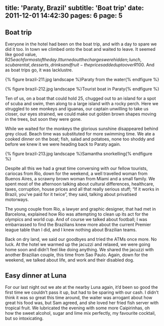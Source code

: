 title: 'Paraty, Brazil'
subtitle: 'Boat trip'
date: 2011-12-01 14:42:30
pages: 6
page: 5
---

## Boat trip

Everyone in the hotel had been on the boat trip, and with a day to spare we did it too. In town we climbed onto the boat and waited to leave. It seemed like good value, R$25 each for most of the day. It turned out the charges were hidden; lunch, scuba rental, desserts, drinks and fruit - the prices added up to over R$100. And as boat trips go, it was lacklustre.

{% figure brazil-211.jpg landscape %}Paraty from the water{% endfigure %}

{% figure brazil-212.jpg landscape %}Tourist boat in Paraty{% endfigure %}

Ten of us, on a boat that could hold 25, chugged out to an island for a spot of scuba and swim, then along to a large island with a rocky perch. Here we struggled to see monkeys and iguanas, our captain unwilling to take us closer, our eyes strained, we could make out golden brown shapes moving in the trees, but soon they were gone.

While we waited for the monkeys the glorious sunshine disappeared behind grey cloud. Beach time was substituted for more swimming time. We ate a cooked dinner on the boat; fish, salad and potatoes, none too shoddy and before we knew it we were heading back to Paraty again.

{% figure brazil-213.jpg landscape %}Samantha snorkelling{% endfigure %}

Despite all this we had a great time conversing with our fellow tourists, cariocas from Rio, down for the weekend, a well travelled woman from Buenos Aires, a scrawny brown woman from Miami and a small family. We spent most of the afternoon talking about cultural differences, healthcare, taxes, corruption, house prices and all that really serious stuff; “If it works in Brazil, you’ve paid for it twice”, they said, talking about privatised motorways.

The young couple from Rio, a lawyer and graphic designer, that had met in Barcelona, explained how Rio was attempting to clean up its act for the olympics and world cup. And of course we talked about football; I was embarrassed to find the Brazilians knew more about the current Premier league table than I did, and I knew nothing about Brazilian teams.

Back on dry land, we said our goodbyes and tried the ATMs once more. No luck. At the hotel we warmed up the jacuzzi and relaxed, we were going home soon and didn’t feel like doing anything. We shared the jacuzzi with another Brazilian couple, this time from Sao Paulo. Again, down for the weekend, we talked about life, and work and their disabled dog.

## Easy dinner at Luna

For our last night out we ate at the nearby Luna again, it’d been so good the first time we couldn’t pass it up, but had to be sparing with our cash. I didn’t think it was so great this time around, the waiter was arrogant about how great his food was, but Sam agreed, and she loved her fried fish server with tropical fruit. We lubricated the evening with some more Caipirinhas, oh how the sweet alcohol, sugar and lime mix perfectly, my favourite cocktail, but so intoxicating.

